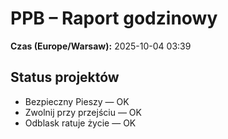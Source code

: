 # PPB – Raport godzinowy
**Czas (Europe/Warsaw):** 2025-10-04 03:39

## Status projektów
- Bezpieczny Pieszy — OK
- Zwolnij przy przejściu — OK
- Odblask ratuje życie — OK

